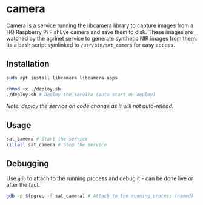 # camera

Camera is a service running the libcamera library to capture images from a HQ Raspberry Pi FishEye camera and save them to disk. These images are watched by the agrinet service to generate synthetic NIR images from them. Its a bash script symlinked to `/usr/bin/sat_camera` for easy access.

## Installation

```bash
sudo apt install libcamera libcamera-apps

chmod +x ./deploy.sh 
./deploy.sh # Deploy the service (auto start on deploy)
```

*Note: deploy the service on code change as it will not auto-reload.*

## Usage

```bash
sat_camera # Start the service
killall sat_camera # Stop the service
```

## Debugging

Use `gdb` to attach to the running process and debug it - can be done live or after the fact.

```bash
gdb -p $(pgrep -f sat_camera) # Attach to the running process (named)
```